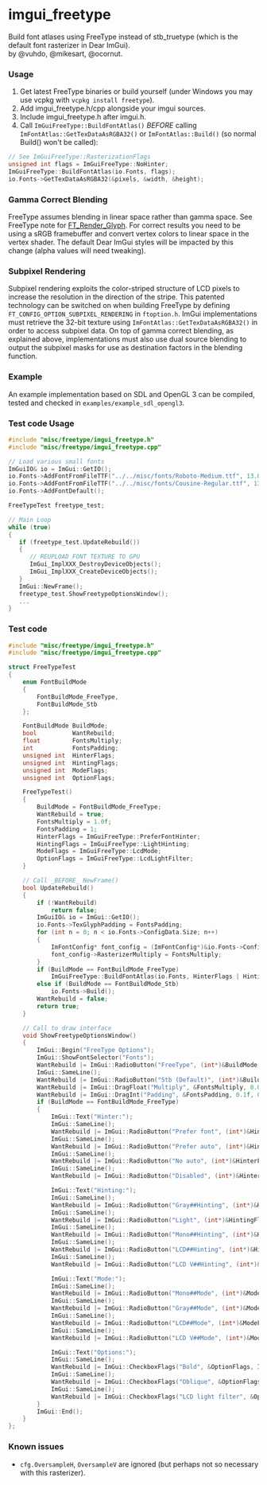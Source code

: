 # imgui_freetype

Build font atlases using FreeType instead of stb_truetype (which is the default font rasterizer in Dear ImGui).
<br>by @vuhdo, @mikesart, @ocornut.

### Usage

1. Get latest FreeType binaries or build yourself (under Windows you may use vcpkg with `vcpkg install freetype`).
2. Add imgui_freetype.h/cpp alongside your imgui sources.
3. Include imgui_freetype.h after imgui.h.
4. Call `ImGuiFreeType::BuildFontAtlas()` *BEFORE* calling `ImFontAtlas::GetTexDataAsRGBA32()` or `ImFontAtlas::Build()` (so normal Build() won't be called):

```cpp
// See ImGuiFreeType::RasterizationFlags
unsigned int flags = ImGuiFreeType::NoHinter;
ImGuiFreeType::BuildFontAtlas(io.Fonts, flags);
io.Fonts->GetTexDataAsRGBA32(&pixels, &width, &height);
```

### Gamma Correct Blending

FreeType assumes blending in linear space rather than gamma space.
See FreeType note for [FT_Render_Glyph](https://www.freetype.org/freetype2/docs/reference/ft2-base_interface.html#FT_Render_Glyph).
For correct results you need to be using a sRGB framebuffer and convert vertex colors to linear space in the vertex shader.
The default Dear ImGui styles will be impacted by this change (alpha values will need tweaking).

### Subpixel Rendering

Subpixel rendering exploits the color-striped structure of LCD pixels to increase the resolution in the direction of the stripe. This patented technology can be switched on when building FreeType by defining `FT_CONFIG_OPTION_SUBPIXEL_RENDERING` in `ftoption.h`. ImGui implementations must retrieve the 32-bit texture using `ImFontAtlas::GetTexDataAsRGBA32()` in order to access subpixel data. On top of gamma correct blending, as explained above, implementations must also use dual source blending to output the subpixel masks for use as destination factors in the blending function.

### Example

An example implementation based on SDL and OpenGL 3 can be compiled, tested and checked in `examples/example_sdl_opengl3`.

### Test code Usage
```cpp
#include "misc/freetype/imgui_freetype.h"
#include "misc/freetype/imgui_freetype.cpp"

// Load various small fonts
ImGuiIO& io = ImGui::GetIO();
io.Fonts->AddFontFromFileTTF("../../misc/fonts/Roboto-Medium.ttf", 13.0f);
io.Fonts->AddFontFromFileTTF("../../misc/fonts/Cousine-Regular.ttf", 13.0f);
io.Fonts->AddFontDefault();

FreeTypeTest freetype_test;

// Main Loop
while (true)
{
   if (freetype_test.UpdateRebuild())
   {
      // REUPLOAD FONT TEXTURE TO GPU
      ImGui_ImplXXX_DestroyDeviceObjects();
      ImGui_ImplXXX_CreateDeviceObjects();
   }
   ImGui::NewFrame();
   freetype_test.ShowFreetypeOptionsWindow();
   ...
}
```

### Test code
```cpp
#include "misc/freetype/imgui_freetype.h"
#include "misc/freetype/imgui_freetype.cpp"

struct FreeTypeTest
{
    enum FontBuildMode
    {
        FontBuildMode_FreeType,
        FontBuildMode_Stb
    };

    FontBuildMode BuildMode;
    bool          WantRebuild;
    float         FontsMultiply;
    int           FontsPadding;
    unsigned int  HinterFlags;
    unsigned int  HintingFlags;
    unsigned int  ModeFlags;
    unsigned int  OptionFlags;

    FreeTypeTest()
    {
        BuildMode = FontBuildMode_FreeType;
        WantRebuild = true;
        FontsMultiply = 1.0f;
        FontsPadding = 1;
        HinterFlags = ImGuiFreeType::PreferFontHinter;
        HintingFlags = ImGuiFreeType::LightHinting;
        ModeFlags = ImGuiFreeType::LcdMode;
        OptionFlags = ImGuiFreeType::LcdLightFilter;
    }

    // Call _BEFORE_ NewFrame()
    bool UpdateRebuild()
    {
        if (!WantRebuild)
            return false;
        ImGuiIO& io = ImGui::GetIO();
        io.Fonts->TexGlyphPadding = FontsPadding;
        for (int n = 0; n < io.Fonts->ConfigData.Size; n++)
        {
            ImFontConfig* font_config = (ImFontConfig*)&io.Fonts->ConfigData[n];
            font_config->RasterizerMultiply = FontsMultiply;
        }
        if (BuildMode == FontBuildMode_FreeType)
            ImGuiFreeType::BuildFontAtlas(io.Fonts, HinterFlags | HintingFlags | ModeFlags | OptionFlags);
        else if (BuildMode == FontBuildMode_Stb)
            io.Fonts->Build();
        WantRebuild = false;
        return true;
    }

    // Call to draw interface
    void ShowFreetypeOptionsWindow()
    {
        ImGui::Begin("FreeType Options");
        ImGui::ShowFontSelector("Fonts");
        WantRebuild |= ImGui::RadioButton("FreeType", (int*)&BuildMode, FontBuildMode_FreeType);
        ImGui::SameLine();
        WantRebuild |= ImGui::RadioButton("Stb (Default)", (int*)&BuildMode, FontBuildMode_Stb);
        WantRebuild |= ImGui::DragFloat("Multiply", &FontsMultiply, 0.001f, 0.0f, 2.0f);
        WantRebuild |= ImGui::DragInt("Padding", &FontsPadding, 0.1f, 0, 16);
        if (BuildMode == FontBuildMode_FreeType)
        {
            ImGui::Text("Hinter:");
            ImGui::SameLine();
            WantRebuild |= ImGui::RadioButton("Prefer font", (int*)&HinterFlags, ImGuiFreeType::PreferFontHinter);
            ImGui::SameLine();
            WantRebuild |= ImGui::RadioButton("Prefer auto", (int*)&HinterFlags, ImGuiFreeType::PreferAutoHinter);
            ImGui::SameLine();
            WantRebuild |= ImGui::RadioButton("No auto", (int*)&HinterFlags, ImGuiFreeType::NoAutoHinter);
            ImGui::SameLine();
            WantRebuild |= ImGui::RadioButton("Disabled", (int*)&HinterFlags, ImGuiFreeType::NoHinter);

            ImGui::Text("Hinting:");
            ImGui::SameLine();
            WantRebuild |= ImGui::RadioButton("Gray##Hinting", (int*)&HintingFlags, ImGuiFreeType::GrayHinting);
            ImGui::SameLine();
            WantRebuild |= ImGui::RadioButton("Light", (int*)&HintingFlags, ImGuiFreeType::LightHinting);
            ImGui::SameLine();
            WantRebuild |= ImGui::RadioButton("Mono##Hinting", (int*)&HintingFlags, ImGuiFreeType::MonoHinting);
            ImGui::SameLine();
            WantRebuild |= ImGui::RadioButton("LCD##Hinting", (int*)&HintingFlags, ImGuiFreeType::LcdHinting);
            ImGui::SameLine();
            WantRebuild |= ImGui::RadioButton("LCD V##Hinting", (int*)&HintingFlags, ImGuiFreeType::LcdVHinting);

            ImGui::Text("Mode:");
            ImGui::SameLine();
            WantRebuild |= ImGui::RadioButton("Mono##Mode", (int*)&ModeFlags, ImGuiFreeType::MonoMode);
            ImGui::SameLine();
            WantRebuild |= ImGui::RadioButton("Gray##Mode", (int*)&ModeFlags, ImGuiFreeType::GrayMode);
            ImGui::SameLine();
            WantRebuild |= ImGui::RadioButton("LCD##Mode", (int*)&ModeFlags, ImGuiFreeType::LcdMode);
            ImGui::SameLine();
            WantRebuild |= ImGui::RadioButton("LCD V##Mode", (int*)&ModeFlags, ImGuiFreeType::LcdVMode);

            ImGui::Text("Options:");
            ImGui::SameLine();
            WantRebuild |= ImGui::CheckboxFlags("Bold", &OptionFlags, ImGuiFreeType::Bold);
            ImGui::SameLine();
            WantRebuild |= ImGui::CheckboxFlags("Oblique", &OptionFlags, ImGuiFreeType::Oblique);
            ImGui::SameLine();
            WantRebuild |= ImGui::CheckboxFlags("LCD light filter", &OptionFlags, ImGuiFreeType::LcdLightFilter);
        }
        ImGui::End();
    }
};
```

### Known issues
- `cfg.OversampleH`, `OversampleV` are ignored (but perhaps not so necessary with this rasterizer).

